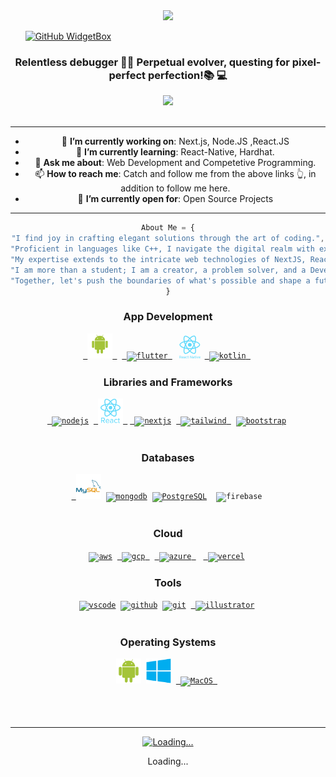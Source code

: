   <div>
    <div align="center">
        <a href="https://github.com/Abhishek688Singh"><img src="https://itshivam.in/api/github-image?username=Abhishek688Singh" height="300" /></a>
    </div>


   &nbsp;&nbsp;&nbsp;&nbsp;&nbsp;
  <a href="#" target="_blank">
        <img src="http://itshivam.in/api/github-profile?username=Abhishek688Singh&data=followers,repositories,stars,commits&theme=neon" alt="GitHub WidgetBox" width="90%" height="0%">
    </a>

  <div>

  <h3 align="center">Relentless debugger 🔧📖 Perpetual evolver, questing for pixel-perfect perfection!📚 💻</h3>


  <div align="center">
  <img src="https://itshivam.in/api/visitors?path=https%3A%2F%2Fgithub.com%2FAbhishek688Singh%2FAbhishek688Singh&label=VISITORS&labelColor=%2300FF88&countColor=%2300FF88" />
    <br><br>



<hr>
<div align="centre">
        <ul>
            <li>🔭 <b>I’m currently working on</b>: Next.js, Node.JS ,React.JS</li>
            <li>🌱 <b>I’m currently learning</b>:  React-Native, Hardhat.</li>
            <li>💬 <b>Ask me about</b>: Web Development and Competetive Programming.</li>
            <li>📫 <b>How to reach me</b>: Catch and follow me from the above links 👆, in addition to follow me here.</li>
            <li>🤔 <b>I’m currently open for</b>: Open Source Projects</li>
<!--             <li>👨‍💻 <b>All of my projects are available at</b>: <a href="">My Portfolio</a>.</li> -->
        </ul>  
<hr>


```js
About Me = {
"I find joy in crafting elegant solutions through the art of coding.",
"Proficient in languages like C++, I navigate the digital realm with expertise.",
"My expertise extends to the intricate web technologies of NextJS, React.JS, where I blend creativity and functionality seamlessly.",
"I am more than a student; I am a creator, a problem solver, and a Developer."
"Together, let's push the boundaries of what's possible and shape a future powered by code. ✨"
}
```



<!-- Skill Set (App Development)  -->
<div align="center">
    <h3><b>App Development </b></h3>
    <code><a href="#" target="_blank" rel="noreferrer"> <img src="https://raw.githubusercontent.com/devicons/devicon/master/icons/android/android-original-wordmark.svg" alt="android" width="40" height="40"/> </a></code>&nbsp;
    <code><a href="#" target="_blank" rel="noreferrer"> <img src="https://www.vectorlogo.zone/logos/flutterio/flutterio-icon.svg" alt="flutter" width="40" height="40"/> </a></code>&nbsp;
  <code><svg fill="none" height="40" width="40" xmlns="http://www.w3.org/2000/svg" viewBox="670.088 32.46226489559854 2224.1720000000005 2666.4877351044024"><g fill="#61dafb"><path d="M2870 1250.22c0-145.34-182.01-283.079-461.07-368.495 64.4-284.424 35.78-510.711-90.34-583.159-29.07-16.994-63.05-25.044-100.17-25.044v99.728c20.57 0 37.12 4.025 50.98 11.627 60.82 34.882 87.21 167.703 66.63 338.536-4.91 42.038-12.96 86.311-22.8 131.479-87.66-21.466-183.36-38.012-283.98-48.745-60.37-82.734-122.98-157.865-186.04-223.604 145.79-135.504 282.64-209.741 375.66-209.741v-99.727c-122.99 0-283.98 87.653-446.76 239.703-162.79-151.156-323.78-237.914-446.76-237.914v99.727c92.57 0 229.86 73.79 375.65 208.399-62.61 65.74-125.22 140.423-184.7 223.157-101.07 10.733-196.77 27.279-284.42 49.192-10.29-44.72-17.89-88.1-23.26-129.69-21.01-170.833 4.92-303.654 65.3-338.983 13.41-8.05 30.85-11.627 51.43-11.627v-99.728c-37.57 0-71.56 8.05-101.07 25.044-125.67 72.447-153.84 298.287-89 581.817C857.119 968.036 676 1105.33 676 1250.22c0 145.35 182.013 283.09 461.07 368.5-64.4 284.43-35.78 510.71 90.34 583.16 29.07 16.99 63.05 25.04 100.62 25.04 122.98 0 283.98-87.65 446.76-239.7 162.78 151.16 323.78 237.92 446.76 237.92 37.56 0 71.55-8.05 101.07-25.05 125.66-72.45 153.84-298.29 88.99-581.81 277.27-85.42 458.39-223.16 458.39-368.06zm-582.26-298.284c-16.55 57.694-37.12 117.164-60.38 176.644-18.33-35.77-37.56-71.55-58.58-107.33-20.57-35.773-42.49-70.655-64.4-104.643 63.5 9.391 124.77 21.019 183.36 35.329zm-204.83 476.274c-34.88 60.38-70.65 117.62-107.77 170.84-66.64 5.81-134.16 8.94-202.14 8.94-67.53 0-135.06-3.13-201.24-8.5-37.12-53.22-73.35-110.01-108.23-169.94-33.99-58.58-64.84-118.06-93.02-177.98 27.73-59.93 59.03-119.86 92.58-178.44 34.88-60.37 70.65-117.616 107.77-170.834 66.64-5.814 134.16-8.944 202.14-8.944 67.53 0 135.06 3.13 201.24 8.497 37.12 53.218 73.35 110.011 108.23 169.941 33.99 58.58 64.84 118.06 93.02 177.99-28.18 59.92-59.03 119.85-92.58 178.43zm144.45-58.13a1918.154 1918.154 0 0 1 61.72 177.98c-58.59 14.31-120.3 26.39-184.25 35.78 21.91-34.43 43.82-69.76 64.4-105.99 20.57-35.77 39.8-72 58.13-107.77zm-453.47 477.17c-41.59-42.94-83.18-90.79-124.32-143.11 40.25 1.79 81.39 3.13 122.98 3.13 42.04 0 83.63-.89 124.33-3.13a1746.499 1746.499 0 0 1-122.99 143.11zm-332.72-263.41c-63.5-9.39-124.77-21.02-183.35-35.33 16.54-57.69 37.12-117.17 60.37-176.65 18.34 35.78 37.57 71.56 58.58 107.33 21.02 35.78 42.49 70.66 64.4 104.65zm330.49-930.638c41.59 42.931 83.18 90.783 124.32 143.106-40.25-1.789-81.39-3.13-122.98-3.13-42.04 0-83.63.894-124.32 3.13a1746.3 1746.3 0 0 1 122.98-143.106zm-330.94 263.405c-21.91 34.435-43.82 69.764-64.39 105.983-20.57 35.78-39.8 71.56-58.14 107.33a1914.757 1914.757 0 0 1-61.71-177.984c58.58-13.863 120.29-25.938 184.24-35.329zM1036 1476.51c-158.309-67.53-260.72-156.07-260.72-226.29 0-70.21 102.411-159.2 260.72-226.28 38.46-16.55 80.5-31.308 123.88-45.171 25.49 87.651 59.03 178.881 100.62 272.351-41.14 93.02-74.24 183.8-99.28 271.01-44.27-13.87-86.31-29.07-125.22-45.62zm240.6 639.06c-60.82-34.88-87.21-167.7-66.63-338.54 4.92-42.03 12.96-86.31 22.8-131.48 87.66 21.47 183.36 38.02 283.98 48.75 60.37 82.73 122.98 157.86 186.04 223.6-145.79 135.51-282.64 209.74-375.66 209.74-20.12-.44-37.11-4.47-50.53-12.07zm1060.78-340.77c21.01 170.83-4.92 303.65-65.3 338.98-13.41 8.05-30.85 11.63-51.43 11.63-92.57 0-229.86-73.79-375.65-208.4 62.61-65.74 125.22-140.42 184.7-223.16 101.07-10.73 196.77-27.28 284.42-49.19 10.29 45.17 18.34 88.55 23.26 130.14zm172.17-298.29c-38.46 16.55-80.5 31.31-123.88 45.17-25.49-87.65-59.03-178.88-100.62-272.35 41.15-93.02 74.24-183.8 99.28-271.009 44.28 13.864 86.31 29.069 125.67 45.619 158.31 67.52 260.72 156.07 260.72 226.28-.45 70.22-102.86 159.21-261.17 226.29z"/><path d="M1772.55 1454.6c112.88 0 204.38-91.5 204.38-204.38 0-112.87-91.5-204.37-204.38-204.37-112.87 0-204.37 91.5-204.37 204.37 0 112.88 91.5 204.38 204.37 204.38zM775.625 2578.81H708.16V2695h-38.072v-287.22h95.082c32.351 0 57.207 7.37 74.566 22.1 17.491 14.72 26.237 36.16 26.237 64.3 0 17.89-4.866 33.47-14.598 46.76-9.6 13.28-23.014 23.21-40.242 29.78l67.465 121.91v2.37h-40.637zm-67.465-30.97h58.194c18.806 0 33.732-4.87 44.779-14.6 11.178-9.73 16.767-22.75 16.767-39.06 0-17.75-5.326-31.36-15.978-40.83-10.521-9.47-25.776-14.27-45.766-14.4H708.16zm293.93 151.11c-28.936 0-52.477-9.47-70.625-28.41-18.149-19.07-27.223-44.52-27.223-76.34v-6.71c0-21.17 4.011-40.04 12.033-56.61 8.154-16.71 19.464-29.73 33.93-39.06 14.598-9.47 30.379-14.21 47.344-14.21 27.751 0 49.321 9.14 64.701 27.42 15.39 18.28 23.08 44.45 23.08 78.51v15.19H940.736c.526 21.05 6.642 38.08 18.346 51.1 11.836 12.88 26.828 19.33 44.978 19.33 12.89 0 23.8-2.63 32.74-7.89 8.95-5.26 16.77-12.23 23.48-20.91l22.29 17.36c-17.89 27.48-44.71 41.23-80.48 41.23zm-4.541-191.35c-14.729 0-27.091 5.39-37.086 16.17-9.995 10.66-16.176 25.65-18.543 44.98h106.92v-2.76c-1.05-18.54-6.05-32.88-14.99-43.01-8.95-10.25-21.05-15.38-36.301-15.38zM1259.52 2695c-2.11-4.21-3.82-11.7-5.13-22.49-16.97 17.62-37.22 26.44-60.76 26.44-21.04 0-38.33-5.92-51.88-17.76-13.41-11.97-20.12-27.09-20.12-45.37 0-22.22 8.42-39.45 25.25-51.68 16.96-12.37 40.77-18.55 71.41-18.55h35.51v-16.76c0-12.76-3.82-22.89-11.44-30.38-7.63-7.63-18.88-11.44-33.74-11.44-13.02 0-23.93 3.28-32.74 9.86-8.81 6.57-13.22 14.53-13.22 23.87h-36.69c0-10.65 3.75-20.91 11.24-30.78 7.63-9.99 17.89-17.88 30.78-23.67 13.02-5.78 27.28-8.68 42.8-8.68 24.6 0 43.86 6.18 57.8 18.55 13.94 12.23 21.17 29.13 21.7 50.69v98.24c0 19.6 2.5 35.18 7.5 46.75v3.16zm-60.56-27.81c11.44 0 22.29-2.96 32.55-8.88 10.25-5.92 17.68-13.61 22.29-23.08v-43.79h-28.61c-44.71 0-67.07 13.08-67.07 39.25 0 11.44 3.82 20.39 11.44 26.83 7.63 6.44 17.43 9.67 29.4 9.67zm234.15 1.97c13.02 0 24.4-3.95 34.13-11.84s15.12-17.75 16.17-29.59h34.53c-.66 12.23-4.87 23.87-12.63 34.92s-18.15 19.86-31.17 26.43c-12.89 6.58-26.56 9.87-41.03 9.87-29.06 0-52.21-9.67-69.44-29-17.09-19.47-25.64-46.03-25.64-79.7v-6.11c0-20.78 3.81-39.26 11.44-55.43 7.63-16.18 18.54-28.74 32.75-37.68 14.33-8.95 31.23-13.42 50.69-13.42 23.94 0 43.8 7.17 59.58 21.51 15.91 14.33 24.39 32.94 25.45 55.82h-34.53c-1.05-13.81-6.31-25.12-15.78-33.93-9.33-8.94-20.91-13.41-34.72-13.41-18.54 0-32.94 6.7-43.2 20.12-10.12 13.28-15.19 32.55-15.19 57.8v6.9c0 24.59 5.07 43.53 15.19 56.81 10.13 13.29 24.6 19.93 43.4 19.93zm175.37-239.28v51.68h39.85v28.21h-39.85v132.36c0 8.55 1.78 14.99 5.33 19.33 3.55 4.21 9.6 6.32 18.15 6.32 4.2 0 9.99-.79 17.35-2.37V2695c-9.6 2.63-18.93 3.95-28.01 3.95-16.3 0-28.6-4.94-36.89-14.8-8.28-9.86-12.42-23.87-12.42-42.02v-132.36h-38.87v-28.21h38.87v-51.68zM2017.81 2695h-38.08l-144.59-221.33V2695h-38.07v-287.22h38.07l144.99 222.32v-222.32h37.68zm193.32 0c-2.11-4.21-3.82-11.7-5.13-22.49-16.97 17.62-37.22 26.44-60.76 26.44-21.04 0-38.34-5.92-51.88-17.76-13.41-11.97-20.12-27.09-20.12-45.37 0-22.22 8.41-39.45 25.25-51.68 16.96-12.37 40.77-18.55 71.41-18.55h35.51v-16.76c0-12.76-3.82-22.89-11.45-30.38-7.62-7.63-18.87-11.44-33.73-11.44-13.02 0-23.93 3.28-32.74 9.86-8.81 6.57-13.22 14.53-13.22 23.87h-36.69c0-10.65 3.75-20.91 11.24-30.78 7.63-9.99 17.89-17.88 30.78-23.67 13.02-5.78 27.28-8.68 42.8-8.68 24.59 0 43.86 6.18 57.8 18.55 13.94 12.23 21.17 29.13 21.7 50.69v98.24c0 19.6 2.5 35.18 7.5 46.75v3.16zm-60.56-27.81c11.44 0 22.29-2.96 32.55-8.88 10.25-5.92 17.68-13.61 22.29-23.08v-43.79h-28.61c-44.71 0-67.07 13.08-67.07 39.25 0 11.44 3.82 20.39 11.44 26.83 7.63 6.44 17.43 9.67 29.4 9.67zm198.05-237.31v51.68h39.85v28.21h-39.85v132.36c0 8.55 1.78 14.99 5.33 19.33 3.55 4.21 9.6 6.32 18.15 6.32 4.2 0 9.99-.79 17.36-2.37V2695c-9.61 2.63-18.94 3.95-28.02 3.95-16.3 0-28.6-4.94-36.89-14.8-8.28-9.86-12.42-23.87-12.42-42.02v-132.36h-38.86v-28.21h38.86v-51.68zM2470.93 2695h-36.5v-213.44h36.5zm-39.46-270.06c0-5.91 1.78-10.91 5.33-14.99 3.68-4.08 9.07-6.11 16.17-6.11 7.11 0 12.5 2.03 16.18 6.11s5.52 9.08 5.52 14.99c0 5.92-1.84 10.85-5.52 14.8-3.68 3.94-9.07 5.92-16.18 5.92-7.1 0-12.49-1.98-16.17-5.92-3.55-3.95-5.33-8.88-5.33-14.8zm168.47 220.55l52.86-163.93h37.29L2613.55 2695h-27.82l-77.32-213.44h37.28zm211.07 53.46c-28.93 0-52.47-9.47-70.62-28.41-18.15-19.07-27.22-44.52-27.22-76.34v-6.71c0-21.17 4.01-40.04 12.03-56.61 8.15-16.71 19.46-29.73 33.93-39.06 14.6-9.47 30.38-14.21 47.34-14.21 27.75 0 49.32 9.14 64.71 27.42 15.38 18.28 23.08 44.45 23.08 78.51v15.19h-144.6c.53 21.05 6.64 38.08 18.35 51.1 11.83 12.88 26.83 19.33 44.97 19.33 12.89 0 23.81-2.63 32.75-7.89s16.77-12.23 23.48-20.91l22.29 17.36c-17.89 27.48-44.72 41.23-80.49 41.23zm-4.54-191.35c-14.72 0-27.09 5.39-37.08 16.17-10 10.66-16.18 25.65-18.54 44.98h106.91v-2.76c-1.05-18.54-6.05-32.88-14.99-43.01-8.94-10.25-21.04-15.38-36.3-15.38z"/></g></svg></code>
    <code><a href="#" target="_blank" rel="noreferrer"> <img src="https://www.vectorlogo.zone/logos/kotlinlang/kotlinlang-icon.svg" alt="kotlin" width="40" height="40"/> </a></code>&nbsp;
    <br>
  
<!-- Skill Set (L&F)  -->
<div align="center">
    <h3><b>Libraries and Frameworks</b></h3>
    <code><a href="#" target="_blank"> <img src="https://static-00.iconduck.com/assets.00/node-js-icon-227x256-913nazt0.png" title="NodeJS" alt="nodejs" height="40"/></a></code>&nbsp;
      <code><a href="#" target="_blank" rel="noreferrer"> <img src="https://raw.githubusercontent.com/devicons/devicon/master/icons/react/react-original-wordmark.svg" alt="react" width="40" height="40"/> </a></code>
      <code><a href="#" target="_blank"> <img src="https://appwrite.io/images/platforms/dark/nextjs.svg" title="NextJS" alt="nextjs" height="40"/></a></code>&nbsp;
    <code><a href="#" target="_blank" rel="noreferrer"> <img src="https://www.vectorlogo.zone/logos/tailwindcss/tailwindcss-icon.svg" alt="tailwind" width="40" height="40"/> </a></code>&nbsp;
    <code><a href="#" target="_blank"><img src="https://upload.wikimedia.org/wikipedia/commons/thumb/b/b2/Bootstrap_logo.svg/2560px-Bootstrap_logo.svg.png" title="BootStrap" alt="bootstrap"  height="40"/></a></code>&nbsp;
</div>
<br>

<!-- Skill Set (Database)  -->
<div align="center">
    <h3><b>Databases</b></h3>
    <code><a href="#" target="_blank" rel="noreferrer"> <img src="https://raw.githubusercontent.com/devicons/devicon/master/icons/mysql/mysql-original-wordmark.svg" alt="mysql" width="40" height="40"/></a></code>&nbsp;
    <code><a href="#" target="_blank"><img src="https://www.dbi-services.com/wp-content/uploads/2022/01/Logo-Mongodb-carre.png" title="MongoDB" alt="mongodb"  height="40"/></a></code>&nbsp;
      <code><a href="#" target="_blank"><img src="https://upload.wikimedia.org/wikipedia/commons/2/29/Postgresql_elephant.svg" title="PostgreSQL" alt="PostgreSQL"  height="40"/></a></code>&nbsp;
   <code><a #="#" target="_blank"> <img src="https://cdn4.iconfinder.com/data/icons/google-i-o-2016/512/google_firebase-2-512.png" title="Firebase" alt="firebase" height="40"/></a></code>&nbsp
</div>
<br>

<!-- Skill Set (Cloud)  -->
<div align="center">
    <h3><b>Cloud</b></h3>
    <code><a href="#" target="_blank"><img src="https://upload.wikimedia.org/wikipedia/commons/thumb/9/93/Amazon_Web_Services_Logo.svg/2560px-Amazon_Web_Services_Logo.svg.png" title="aws" alt="aws"  height="40"/></a></code>&nbsp;
    <code><a href="#" target="_blank" rel="noreferrer"> <img src="https://www.vectorlogo.zone/logos/google_cloud/google_cloud-icon.svg" alt="gcp" width="40" height="40"/> </a></code>&nbsp;
      <code><a href="#" target="_blank" rel="noreferrer"> <img src="https://www.vectorlogo.zone/logos/microsoft_azure/microsoft_azure-icon.svg" alt="azure" width="40" height="40"/> </a></code>&nbsp;&nbsp;
  <code><a href="#" target="_blank"> <img src="https://www.iconsdb.com/icons/preview/white/triangle-xxl.png" title="Vercel" alt="vercel" width="40" height="40"/></a></code>&nbsp;
<br>

<!-- Skill Set (Tools)  -->
<div align="center">
    <h3><b>Tools</b></h3>
    <code><a href="#" target="_blank"><img src="https://upload.wikimedia.org/wikipedia/commons/thumb/9/9a/Visual_Studio_Code_1.35_icon.svg/2048px-Visual_Studio_Code_1.35_icon.svg.png" title="VSCode" alt="vscode" width="40" height="40"/></a></code>&nbsp;
    <code><a href="#" target="_blank"><img src="https://www.iconsdb.com/icons/preview/white/github-11-xxl.png" title="GitHub" alt="github" width="40" height="40"/></a></code>&nbsp;
    <code><a href="#" target="_blank"><img src="https://d28yx2zopyx2ad.cloudfront.net/assets/git.png" title="Git" alt="git" width="40" height="40"/></a></code>&nbsp;
    <code><a href="#" target="_blank"> <img src="https://cdn-icons-png.flaticon.com/512/5968/5968705.png" title="Adobe illustrator" alt="illustrator" width="40" height="40"/></a></code>&nbsp;
</div>
<br>

<div align="center">
    <h3><b>Operating Systems</b></h3>
    <code><a href="#" target="_blank"><img src="https://raw.githubusercontent.com/devicons/devicon/master/icons/android/android-original.svg" title="android" alt="android" width="40" height="40"/></a></code>&nbsp;
    <code><a href="#" target="_blank"><img src="https://raw.githubusercontent.com/devicons/devicon/master/icons/windows8/windows8-original.svg" title="Windows" alt="Windows" width="40" height="40"/></a></code>&nbsp;
    <code><a href="#" target="_blank" rel="noreferrer"> <img src="https://www.iconsdb.com/icons/preview/white/apple-xxl.png" alt="MacOS" width="40" height="40"/> </a></code>&nbsp;
    <br><br>
</div>
    <br><br>
</div>
</div>
<hr>
<div>

<div>
    <div align="center">
        <a href="https://www.google.com/search?q=How+to+make+my+Internet+Connection+faster+%3F" target="_blank"><img src="https://cdn.mrayush.me/img/Github-Readme/GitHub.gif" title="Loading..." height="100"/></a>
        <p>Loading...</p>
    </div>
</div>
